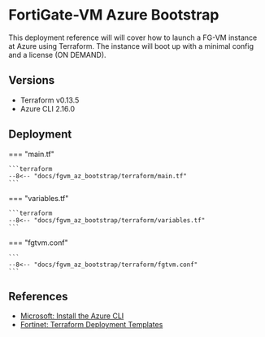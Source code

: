 # FortiGate-VM Azure Bootstrap

This deployment reference will will cover how to launch a FG-VM instance
at Azure using Terraform. The instance will boot up with a minimal
config and a license (ON DEMAND).


## Versions
- Terraform v0.13.5
- Azure CLI 2.16.0

## Deployment

=== "main.tf"

    ```terraform
    --8<-- "docs/fgvm_az_bootstrap/terraform/main.tf"
    ```

=== "variables.tf"

    ```terraform
    --8<-- "docs/fgvm_az_bootstrap/terraform/variables.tf"
    ```

=== "fgtvm.conf"

    ```
    --8<-- "docs/fgvm_az_bootstrap/terraform/fgtvm.conf"
    ```



## References
- [Microsoft: Install the Azure CLI](https://docs.microsoft.com/en-us/cli/azure/install-azure-cli)
- [Fortinet: Terraform Deployment Templates](https://github.com/fortinet/fortigate-terraform-deploy)